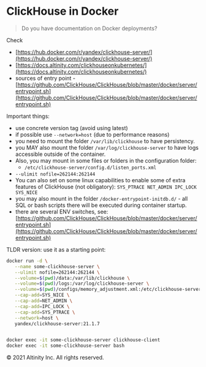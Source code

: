 # ClickHouse in Docker

> Do you have documentation on Docker deployments?

Check

* [https://hub.docker.com/r/yandex/clickhouse-server/](https://hub.docker.com/r/yandex/clickhouse-server/) 
* [https://docs.altinity.com/clickhouseonkubernetes/](https://docs.altinity.com/clickhouseonkubernetes/)
* sources of entry point - [https://github.com/ClickHouse/ClickHouse/blob/master/docker/server/entrypoint.sh](https://github.com/ClickHouse/ClickHouse/blob/master/docker/server/entrypoint.sh)

Important things:

* use concrete version tag \(avoid using latest\)
* if possible use `--network=host` \(due to performance reasons\)
* you need to mount the folder `/var/lib/clickhouse` to have persistency.
* you MAY also mount the folder `/var/log/clickhouse-server` to have logs accessible outside of the container.
* Also, you may mount in some files or folders in the configuration folder:
  * `/etc/clickhouse-server/config.d/listen_ports.xml`
* `--ulimit nofile=262144:262144`
* You can also set on some linux capabilities to enable some of extra features of ClickHouse \(not obligatory\): `SYS_PTRACE NET_ADMIN IPC_LOCK SYS_NICE`
* you may also mount in the folder `/docker-entrypoint-initdb.d/` - all SQL or bash scripts there will be executed during container startup.
* there are several ENV switches, see: [https://github.com/ClickHouse/ClickHouse/blob/master/docker/server/entrypoint.sh](https://github.com/ClickHouse/ClickHouse/blob/master/docker/server/entrypoint.sh)

TLDR version: use it as a starting point:

```bash
docker run -d \
   --name some-clickhouse-server \
   --ulimit nofile=262144:262144 \
   --volume=$(pwd)/data:/var/lib/clickhouse \
   --volume=$(pwd)/logs:/var/log/clickhouse-server \
   --volume=$(pwd)/configs/memory_adjustment.xml:/etc/clickhouse-server/config.d/memory_adjustment.xml \
   --cap-add=SYS_NICE \
   --cap-add=NET_ADMIN \
   --cap-add=IPC_LOCK \
   --cap-add=SYS_PTRACE \
   --network=host \
   yandex/clickhouse-server:21.1.7


docker exec -it some-clickhouse-server clickhouse-client 
docker exec -it some-clickhouse-server bash
```

© 2021 Altinity Inc. All rights reserved.

